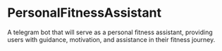# PersonalFitnessAssistant
A telegram bot that will serve as a personal fitness assistant, providing users with guidance, motivation, and assistance in their fitness journey.
